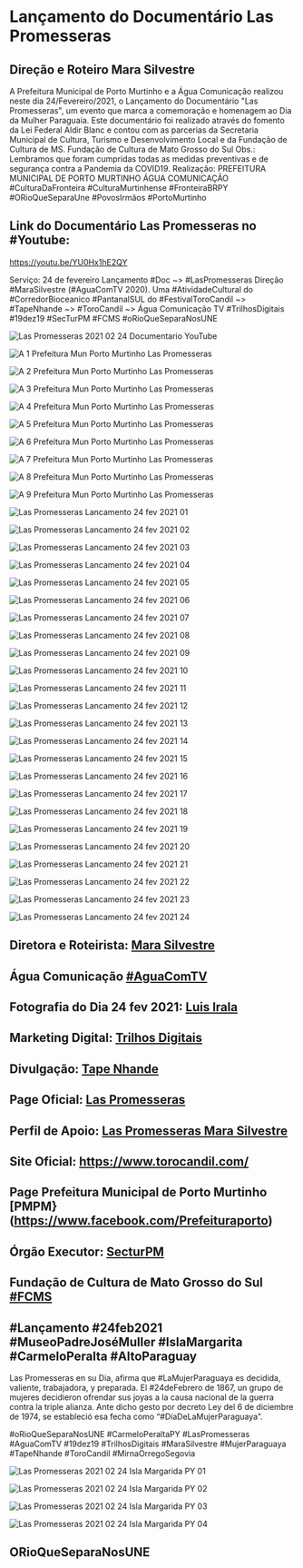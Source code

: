 # Lançamento do Documentário Las Promesseras 
## Direção e Roteiro Mara Silvestre 

A Prefeitura Municipal de Porto Murtinho e a Água  Comunicação realizou neste dia 24/Fevereiro/2021, o Lançamento do Documentário "Las Promesseras", um evento que marca a comemoração e homenagem ao Dia  da Mulher Paraguaia. Este documentário foi realizado através do fomento da Lei Federal Aldir Blanc e contou com as parcerias da Secretaria Municipal de Cultura, Turismo e Desenvolvimento Local e da Fundação de Cultura de MS. Fundação de Cultura de Mato Grosso do Sul Obs.: Lembramos que foram cumpridas todas as medidas preventivas e de segurança contra a Pandemia da COVID19. Realização: PREFEITURA MUNICIPAL DE PORTO MURTINHO ÁGUA COMUNICAÇÃO 
#CulturaDaFronteira #CulturaMurtinhense #FronteiraBRPY #ORioQueSeparaUne #PovosIrmãos #PortoMurtinho  

## Link do Documentário Las Promesseras no #Youtube:  

https://youtu.be/YU0Hx1hE2QY

Serviço: 24 de fevereiro Lançamento #Doc ~> #LasPromesseras Direção #MaraSilvestre (#AguaComTV 2020). Uma #AtividadeCultural do #CorredorBioceanico #PantanalSUL do #FestivalToroCandil ~> #TapeNhande ~> #ToroCandil ~> Água Comunicação TV  #TrilhosDigitais #19dez19 #SecTurPM #FCMS #oRioQueSeparaNosUNE

![Las Promesseras 2021 02 24 Documentario YouTube](https://user-images.githubusercontent.com/79057539/109358886-e20fad00-785a-11eb-83f9-400cf533492f.jpg)

![A 1 Prefeitura Mun Porto Murtinho Las Promesseras](https://user-images.githubusercontent.com/79057539/109358904-eb007e80-785a-11eb-8afc-f4b56d7d522c.jpg)

![A 2 Prefeitura Mun Porto Murtinho Las Promesseras](https://user-images.githubusercontent.com/79057539/109358945-fd7ab800-785a-11eb-8ae2-f7b44f213ee7.jpg)

![A 3 Prefeitura Mun Porto Murtinho Las Promesseras](https://user-images.githubusercontent.com/79057539/109358976-09ff1080-785b-11eb-97c9-e61c32681e74.jpg)

![A 4 Prefeitura Mun Porto Murtinho Las Promesseras](https://user-images.githubusercontent.com/79057539/109359009-18e5c300-785b-11eb-918b-3f11cca85f7b.jpg)

![A 5 Prefeitura Mun Porto Murtinho Las Promesseras](https://user-images.githubusercontent.com/79057539/109359031-24d18500-785b-11eb-81d8-c8b9505c9fc3.jpg)

![A 6 Prefeitura Mun Porto Murtinho Las Promesseras](https://user-images.githubusercontent.com/79057539/109359054-3024b080-785b-11eb-92ba-62d16c1f9cf2.jpg)

![A 7 Prefeitura Mun Porto Murtinho Las Promesseras](https://user-images.githubusercontent.com/79057539/109359083-387ceb80-785b-11eb-905e-82218d1854a2.jpg)

![A 8 Prefeitura Mun Porto Murtinho Las Promesseras](https://user-images.githubusercontent.com/79057539/109390195-83901080-78e6-11eb-99a9-df0e414222bd.jpg) 

![A 9 Prefeitura Mun Porto Murtinho Las Promesseras](https://user-images.githubusercontent.com/79057539/109390199-8e4aa580-78e6-11eb-9410-b26d8c7e09c5.jpg) 

![Las Promesseras Lancamento 24 fev 2021 01](https://user-images.githubusercontent.com/79057539/109422712-20b87b00-79b3-11eb-9ed1-73a69884a2f8.jpg)

![Las Promesseras Lancamento 24 fev 2021 02](https://user-images.githubusercontent.com/79057539/109422724-2ca43d00-79b3-11eb-99e8-10555d1229ae.jpg)

![Las Promesseras Lancamento 24 fev 2021 03](https://user-images.githubusercontent.com/79057539/109422731-3b8aef80-79b3-11eb-9293-b78f2c2dba06.jpg)

![Las Promesseras Lancamento 24 fev 2021 04](https://user-images.githubusercontent.com/79057539/109422736-434a9400-79b3-11eb-9e14-c49b9c83c16d.jpg)

![Las Promesseras Lancamento 24 fev 2021 05](https://user-images.githubusercontent.com/79057539/109422745-4b0a3880-79b3-11eb-98e5-9287f7f7b2da.jpg)

![Las Promesseras Lancamento 24 fev 2021 06](https://user-images.githubusercontent.com/79057539/109422760-58bfbe00-79b3-11eb-93fe-4aefc7e70a5d.jpg)

![Las Promesseras Lancamento 24 fev 2021 07](https://user-images.githubusercontent.com/79057539/109422778-69703400-79b3-11eb-8e9b-4be34e3e1c1e.jpg)

![Las Promesseras Lancamento 24 fev 2021 08](https://user-images.githubusercontent.com/79057539/109422792-74c35f80-79b3-11eb-9267-dd88560ef0eb.jpg)

![Las Promesseras Lancamento 24 fev 2021 09](https://user-images.githubusercontent.com/79057539/109422805-7ab94080-79b3-11eb-9a2b-879d2a123e8c.jpg)

![Las Promesseras Lancamento 24 fev 2021 10](https://user-images.githubusercontent.com/79057539/109422816-8278e500-79b3-11eb-87f2-091ce590e3b4.jpg)

![Las Promesseras Lancamento 24 fev 2021 11](https://user-images.githubusercontent.com/79057539/109422831-8a388980-79b3-11eb-9b30-27202c1b029e.jpg)

![Las Promesseras Lancamento 24 fev 2021 12](https://user-images.githubusercontent.com/79057539/109422845-93295b00-79b3-11eb-872f-bd26747a13d9.jpg)

![Las Promesseras Lancamento 24 fev 2021 13](https://user-images.githubusercontent.com/79057539/109422862-9e7c8680-79b3-11eb-887a-435f15db1dd9.jpg)

![Las Promesseras Lancamento 24 fev 2021 14](https://user-images.githubusercontent.com/79057539/109422868-a63c2b00-79b3-11eb-881a-677b8c652bef.jpg)

![Las Promesseras Lancamento 24 fev 2021 15](https://user-images.githubusercontent.com/79057539/109422876-afc59300-79b3-11eb-8065-b9d6e6ac9723.jpg)

![Las Promesseras Lancamento 24 fev 2021 16](https://user-images.githubusercontent.com/79057539/109422879-b6eca100-79b3-11eb-8c59-0b2731c99205.jpg)

![Las Promesseras Lancamento 24 fev 2021 17](https://user-images.githubusercontent.com/79057539/109422889-bf44dc00-79b3-11eb-9d9e-6b6644ecea13.jpg)

![Las Promesseras Lancamento 24 fev 2021 18](https://user-images.githubusercontent.com/79057539/109422899-c9ff7100-79b3-11eb-9629-c32f09b90934.jpg)

![Las Promesseras Lancamento 24 fev 2021 19](https://user-images.githubusercontent.com/79057539/109422903-d257ac00-79b3-11eb-983c-3b68cda61466.jpg)

![Las Promesseras Lancamento 24 fev 2021 20](https://user-images.githubusercontent.com/79057539/109422911-dc79aa80-79b3-11eb-80e9-00ee4b18cb53.jpg)

![Las Promesseras Lancamento 24 fev 2021 21](https://user-images.githubusercontent.com/79057539/109422930-edc2b700-79b3-11eb-8cd7-5bbfbb701b6f.jpg)

![Las Promesseras Lancamento 24 fev 2021 22](https://user-images.githubusercontent.com/79057539/109422974-1f3b8280-79b4-11eb-984c-984e4573f8a4.jpg)

![Las Promesseras Lancamento 24 fev 2021 23](https://user-images.githubusercontent.com/79057539/109422991-2febf880-79b4-11eb-802b-6abf0416f8c5.jpg) 

![Las Promesseras Lancamento 24 fev 2021 24](https://user-images.githubusercontent.com/79057539/109422996-39756080-79b4-11eb-843b-d41eb64e6455.jpg)

## Diretora e Roteirista: [Mara Silvestre](https://www.facebook.com/MaraSilvestreAguaComunicacao)

## Água Comunicação [#AguaComTV](https://www.facebook.com/AguaComTV/)

## Fotografia do Dia 24 fev 2021: [Luis Irala](https://www.facebook.com/luiz.irala.7)

## Marketing Digital: [Trilhos Digitais]()

## Divulgação: [Tape Nhande](https://www.facebook.com/tapenandenee) 

## Page Oficial: [Las Promesseras](https://www.facebook.com/LasPromesseras/)

## Perfil de Apoio: [Las Promesseras Mara Silvestre](https://www.facebook.com/laspromesseras.mara.silvestre/)

## Site Oficial: https://www.torocandil.com/ 

## Page Prefeitura Municipal de Porto Murtinho [PMPM}(https://www.facebook.com/Prefeituraporto)

## Órgão Executor: [SecturPM](https://www.facebook.com/profile.php?id=100018713133910)

## Fundação de Cultura de Mato Grosso do Sul [#FCMS](https://www.facebook.com/fundacaodeculturams) 


## #Lançamento #24feb2021 #MuseoPadreJoséMuller  #IslaMargarita #CarmeloPeralta  #AltoParaguay 

Las Promesseras en su Dia, afirma que #LaMujerParaguaya es decidida, valiente, trabajadora, y preparada. El #24deFebrero de 1867, un grupo de mujeres decidieron ofrendar sus joyas a la causa nacional de la guerra contra la triple alianza. Ante dicho gesto por decreto Ley del 6 de diciembre de 1974, se estableció esa fecha como “#DíaDeLaMujerParaguaya”.  

#oRioQueSeparaNosUNE #CarmeloPeraltaPY #LasPromesseras #AguaComTV #19dez19  #TrilhosDigitais #MaraSilvestre #MujerParaguaya #TapeNhande #ToroCandil #MirnaOrregoSegovia

![Las Promesseras 2021 02 24 Isla Margarida PY 01](https://user-images.githubusercontent.com/79057539/109423569-51e67a80-79b6-11eb-8fe7-c3fe8966e668.jpg) 

![Las Promesseras 2021 02 24 Isla Margarida PY 02](https://user-images.githubusercontent.com/79057539/109423583-6296f080-79b6-11eb-9ffe-f309929db169.jpg) 

![Las Promesseras 2021 02 24 Isla Margarida PY 03](https://user-images.githubusercontent.com/79057539/109423594-6b87c200-79b6-11eb-8b10-c6966f4f995a.jpg)

![Las Promesseras 2021 02 24 Isla Margarida PY 04](https://user-images.githubusercontent.com/79057539/109423696-f36dcc00-79b6-11eb-848c-e74c86932159.jpg) 

## ORioQueSeparaNosUNE 
